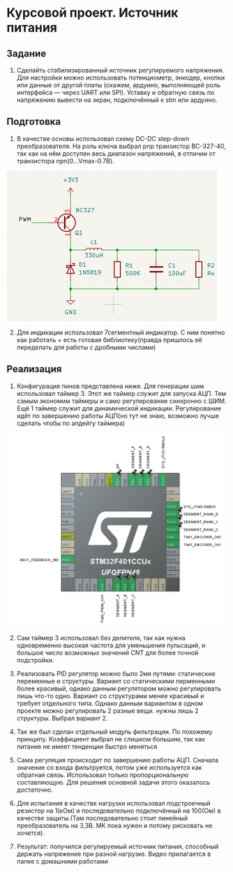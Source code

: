 # Курсовой проект. Источник питания

## Задание
1) Сделайть стабилизированный источник регулируемого напряжения. Для настройки можно использовать потенциометр, энкодер, кнопки или данные от другой платы (скажем, ардуино, выполняющей роль интерфейса — через UART или SPI). Уставку и обратную связь по напряжению вывести на экран, подключённый к stm или ардуино.

## Подготовка
1) В качестве основы использовал схему DC-DC step-down преобразователя. На роль ключа выбрал pnp транзистор BC-327-40, так как на нём доступен весь диапазон напряжений, в отличии от транзистора npn(0...Vmax-0.7В).

![Схема](./Images/Scheme.png)

2) Для индикации использовал 7сегментный индикатор. С ним понятно как работать + есть готовая библиотеку(правда пришлось её переделать для работы с дробными числами)

## Реализация 

1) Конфигурация пинов представлена ниже. Для генерации шим использовал таймер 3. Этот же таймер служит для запуска АЦП. Тем самым экономим таймеры и само регулирование синхронно с ШИМ. Ещё 1 таймер служит для динамической индикации. Регулирование идёт по завершению работы АЦП(но тут не знаю, возможно лучше сделать чтобы по апдейту таймера)

![Конфигурация пинов](./Images/Pins_configuration.png)

2) Сам таймер 3 использовал без делителя, так как нужна одновременно высокая частота для уменьшения пульсаций, и большое число возможных значений CNT для более точной подстройки. 

3) Реализовать PID регулятор можно было 2мя путями: статические переменные и структуры. Вариант со статическими перменными более красивый, однако данным регулятором можно регулировать лишь что-то одно. Вариант со структурами менее красивый и требует отдельного типа. Однако данным вариантом в одном проекте можно регулировать 2 разные вещи. нужны лишь 2 структуры. Выбрал вариант 2.

4) Так же был сделан отдельный модуль фильтрации. По похожему принципу. Коэффициент выбрал не слишком большим, так как питание не имеет тенденции быстро меняться

5) Сама регуляция происходит по завершению работы АЦП. Сначала значение со входа фильтруется, потом уже используется как обратная связь. Использовал только пропорциональную составляющую. Для решения основной задачи этого оказалось достаточно.

6) Для испытания в качестве нагрузки использовал подстроечный резистор на 1(кОм) и последовательно подключённый на 100(Ом) в качестве защиты.(Там последовательно стоит линейный преобразователь на 3,3В. МК пока нужен и потому рисковать не хочется).

7) Результат: получился регулируемый источник питания, способный держать напряжение при разной нагрузке. Видео прилагается в папке с домашними работами